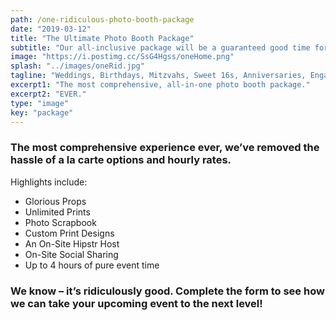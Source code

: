 ```yaml
---
path: /one-ridiculous-photo-booth-package
date: "2019-03-12"
title: "The Ultimate Photo Booth Package"
subtitle: "Our all-inclusive package will be a guaranteed good time for your next event."
image: "https://i.postimg.cc/SsG4Hgss/oneHome.png"
splash: "../images/oneRid.jpg"
tagline: "Weddings, Birthdays, Mitzvahs, Sweet 16s, Anniversaries, Engagements – you name it, we’ll celebrate it with you!"
excerpt1: "The most comprehensive, all-in-one photo booth package."
excerpt2: "EVER."
type: "image"
key: "package"
---
```


### The most comprehensive experience ever, we’ve removed the hassle of a la carte options and hourly rates.

Highlights include:

- Glorious Props
- Unlimited Prints
- Photo Scrapbook
- Custom Print Designs
- An On-Site Hipstr Host
- On-Site Social Sharing
- Up to 4 hours of pure event time

### We know – it’s ridiculously good. Complete the form to see how we can take your upcoming event to the next level!
